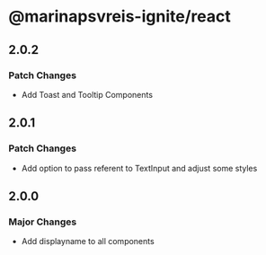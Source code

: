 # @marinapsvreis-ignite/react

## 2.0.2

### Patch Changes

- Add Toast and Tooltip Components

## 2.0.1

### Patch Changes

- Add option to pass referent to TextInput and adjust some styles

## 2.0.0

### Major Changes

- Add displayname to all components
